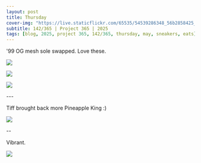 ```yaml
---
layout: post
title: Thursday
cover-img: "https://live.staticflickr.com/65535/54539286348_56b2858425_h.jpg"
subtitle: 142/365 | Project 365 | 2025
tags: [blog, 2025, project 365, 142/365, thursday, may, sneakers, eats]
---
```

<style>
  .intro-header.big-img {
    background-position:center; 
  }
</style>
'99 OG mesh sole swapped. Love these.
<p class="post-img-wrap">
  <img src="https://live.staticflickr.com/65535/54539286348_56b2858425_h.jpg">
</p>
<p class="post-img-wrap">
  <img src="https://live.staticflickr.com/65535/54539049806_e9d8979e04_h.jpg">
</p>
<p class="post-img-wrap">
  <img src="https://live.staticflickr.com/65535/54539050001_2ba9e42e45_h.jpg">
</p>
---

Tiff brought back more Pineapple King :)
<p class="post-img-wrap">
  <img src="https://live.staticflickr.com/65535/54539050266_26c5167334_h.jpg">
</p>
--

Vibrant.
<p class="post-img-wrap">
  <img src="https://live.staticflickr.com/65535/54538170827_0fa29d5ca9_h.jpg">
</p>
